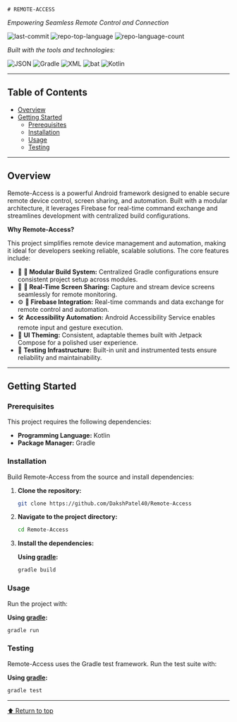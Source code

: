     # REMOTE-ACCESS

*Empowering Seamless Remote Control and Connection*

![last-commit](https://img.shields.io/github/last-commit/DakshPatel40/Remote-Access?style=flat&logo=git&logoColor=white&color=0080ff)
![repo-top-language](https://img.shields.io/github/languages/top/DakshPatel40/Remote-Access?style=flat&color=0080ff)
![repo-language-count](https://img.shields.io/github/languages/count/DakshPatel40/Remote-Access?style=flat&color=0080ff)

*Built with the tools and technologies:*

![JSON](https://img.shields.io/badge/JSON-000000.svg?style=flat&logo=JSON&logoColor=white)
![Gradle](https://img.shields.io/badge/Gradle-02303A.svg?style=flat&logo=Gradle&logoColor=white)
![XML](https://img.shields.io/badge/XML-005FAD.svg?style=flat&logo=XML&logoColor=white)
![bat](https://img.shields.io/badge/bat-31369E.svg?style=flat&logo=bat&logoColor=white)
![Kotlin](https://img.shields.io/badge/Kotlin-7F52FF.svg?style=flat&logo=Kotlin&logoColor=white)

---

## Table of Contents

- [Overview](#overview)
- [Getting Started](#getting-started)
  - [Prerequisites](#prerequisites)
  - [Installation](#installation)
  - [Usage](#usage)
  - [Testing](#testing)

---

## Overview

Remote-Access is a powerful Android framework designed to enable secure remote device control, screen sharing, and automation. Built with a modular architecture, it leverages Firebase for real-time command exchange and streamlines development with centralized build configurations.

**Why Remote-Access?**

This project simplifies remote device management and automation, making it ideal for developers seeking reliable, scalable solutions. The core features include:

- 🧩 **🔧 Modular Build System:** Centralized Gradle configurations ensure consistent project setup across modules.
- 🚀 **📱 Real-Time Screen Sharing:** Capture and stream device screens seamlessly for remote monitoring.
- ⚙️ **🔗 Firebase Integration:** Real-time commands and data exchange for remote control and automation.
- 🛠️ **Accessibility Automation:** Android Accessibility Service enables remote input and gesture execution.
- 🎨 **UI Theming:** Consistent, adaptable themes built with Jetpack Compose for a polished user experience.
- 🧪 **Testing Infrastructure:** Built-in unit and instrumented tests ensure reliability and maintainability.

---

## Getting Started

### Prerequisites

This project requires the following dependencies:

- **Programming Language:** Kotlin
- **Package Manager:** Gradle

### Installation

Build Remote-Access from the source and install dependencies:

1. **Clone the repository:**
   ```sh
   git clone https://github.com/DakshPatel40/Remote-Access
   ```

2. **Navigate to the project directory:**
   ```sh
   cd Remote-Access
   ```

3. **Install the dependencies:**

   **Using [gradle](https://gradle.org/):**
   ```sh
   gradle build
   ```

### Usage

Run the project with:

**Using [gradle](https://gradle.org/):**
```sh
gradle run
```

### Testing

Remote-Access uses the Gradle test framework. Run the test suite with:

**Using [gradle](https://gradle.org/):**
```sh
gradle test
```

---

[⬆ Return to top](#remote-access)
